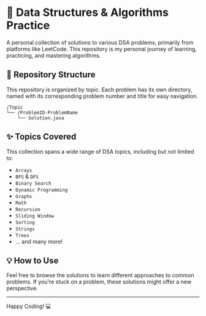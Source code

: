 # 🚀 Data Structures & Algorithms Practice

A personal collection of solutions to various DSA problems, primarily from platforms like LeetCode. This repository is my personal journey of learning, practicing, and mastering algorithms.

## 📂 Repository Structure

This repository is organized by topic. Each problem has its own directory, named with its corresponding problem number and title for easy navigation.

```
/Topic
└── /ProblemID-ProblemName
    └── Solution.java
```

## ✨ Topics Covered

This collection spans a wide range of DSA topics, including but not limited to:

- `Arrays`
- `BFS` & `DFS`
- `Binary Search`
- `Dynamic Programming`
- `Graphs`
- `Math`
- `Recursion`
- `Sliding Window`
- `Sorting`
- `Strings`
- `Trees`
- ... and many more!

## 💡 How to Use

Feel free to browse the solutions to learn different approaches to common problems. If you're stuck on a problem, these solutions might offer a new perspective.

---

Happy Coding! 💻
